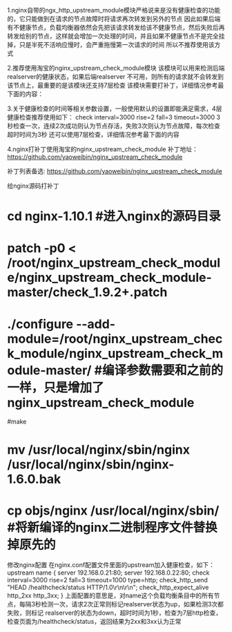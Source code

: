 1.nginx自带的ngx_http_upstream_module模块严格说来是没有健康检查的功能的，它只能做到在请求的节点故障时将请求再次转发到另外的节点
因此如果后端有不健康节点，负载均衡器依然会先把该请求转发给该不健康节点，然后失败后再转发给别的节点，这样就会增加一次处理的时间，并且如果不健康节点不是完全挂掉，只是半死不活响应慢时，会严重拖慢第一次请求的时间
所以不推荐使用该方式
 
2.推荐使用淘宝的nginx_upstream_check_module模块
该模块可以用来检测后端realserver的健康状态，如果后端realserver 不可用，则所有的请求就不会转发到该节点上，最重要的是该模块还支持7层检查
该模块需要打补丁，详细情况参考最下面的内容：
 
3.关于健康检查的时间等相关参数设置，一般使用默认的设置即能满足需求，4层健康检查推荐使用如下：
check interval=3000 rise=2 fall=3 timeout=3000
3秒检查一次，连续2次成功则认为节点存活，失败3次则认为节点故障，每次检查超时时间为3秒
还可以使用7层检查，详细情况参考最下面的内容
 
4.nginx打补丁使用淘宝的nginx_upstream_check_module
补丁地址：https://github.com/yaoweibin/nginx_upstream_check_module
 
补丁列表备选:
https://github.com/yaoweibin/nginx_upstream_check_module
 
给nginx源码打补丁
# cd nginx-1.10.1 #进入nginx的源码目录
# patch -p0 < /root/nginx_upstream_check_module/nginx_upstream_check_module-master/check_1.9.2+.patch
# ./configure --add-module=/root/nginx_upstream_check_module/nginx_upstream_check_module-master/ #编译参数需要和之前的一样，只是增加了nginx_upstream_check_module
#make
# mv /usr/local/nginx/sbin/nginx /usr/local/nginx/sbin/nginx-1.6.0.bak
# cp objs/nginx /usr/local/nginx/sbin/ #将新编译的nginx二进制程序文件替换掉原先的
 
修改nginx配置
在nginx.conf配置文件里面的upstream加入健康检查，如下：
upstream name {
server 192.168.0.21:80;
server 192.168.0.22:80;
check interval=3000 rise=2 fall=3 timeout=1000 type=http;
check_http_send "HEAD /healthcheck/status HTTP/1.0\r\n\r\n";
check_http_expect_alive http_2xx http_3xx;
}
上面配置的意思是，对name这个负载均衡条目中的所有节点，每隔3秒检测一次，请求2次正常则标记realserver状态为up，如果检测3次都失败，则标记 realserver的状态为down，超时时间为1秒，检查为7层http检查，检查页面为/healthcheck/status，返回结果为2xx和3xx认为正常
